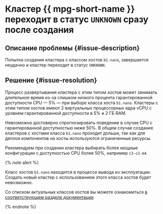 # Кластер {{ mpg-short-name }} переходит в статус `UNKNOWN` сразу после создания


## Описание проблемы {#issue-description}

Попытка создания кластера с классом хостов `b1.nano`, завершается неудачно и кластер переходит в статус `UNKNOWN`.

## Решение {#issue-resolution}

Процесс развертывания кластера с этим типом хостов может занимать длительное время из-за слишком низкого процента гарантированной доступности CPU — 5% — при выборе класса хоста `b1.nano`. Кластеры с этим типом хостов имеют 2 виртуальных процессорных ядра vCPU с уровнем гарантированной доступности в 5% и 2 ГБ RAM.

Невозможно достоверно спрогнозировать поведение в случае CPU с гарантированной доступностью ниже 50%. В общем случае создание кластеров с хостами класса `b1.nano` проходит дольше, так как для деплоя компонентов на хосты используются ограниченные ресурсы.

Рекомендуем при создании кластера выбирать более мощные конфигурации c доступностью CPU более 50%, например `c3-c2-m4`. 

{% note alert %}

Класс хостов `b1.nano` находится в процессе вывода из эксплуатации. Создать новый кластер с использованием этого класса хостов будет невозможно.

Со списком актуальных классов хостов вы можете ознакомиться [в соответствующем разделе документации](../../../managed-postgresql/concepts/instance-types.md#available-flavors).

{% endnote %}